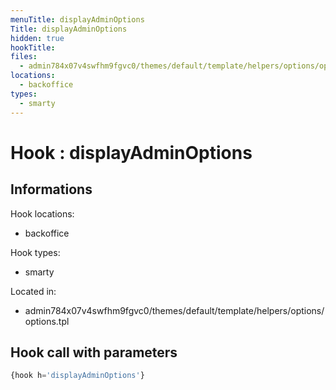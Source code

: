 ```yaml
---
menuTitle: displayAdminOptions
Title: displayAdminOptions
hidden: true
hookTitle: 
files:
  - admin784x07v4swfhm9fgvc0/themes/default/template/helpers/options/options.tpl
locations:
  - backoffice
types:
  - smarty
---
```


# Hook : displayAdminOptions

## Informations

Hook locations: 
  - backoffice

Hook types: 
  - smarty

Located in: 
  - admin784x07v4swfhm9fgvc0/themes/default/template/helpers/options/options.tpl

## Hook call with parameters

```php
{hook h='displayAdminOptions'}
```
